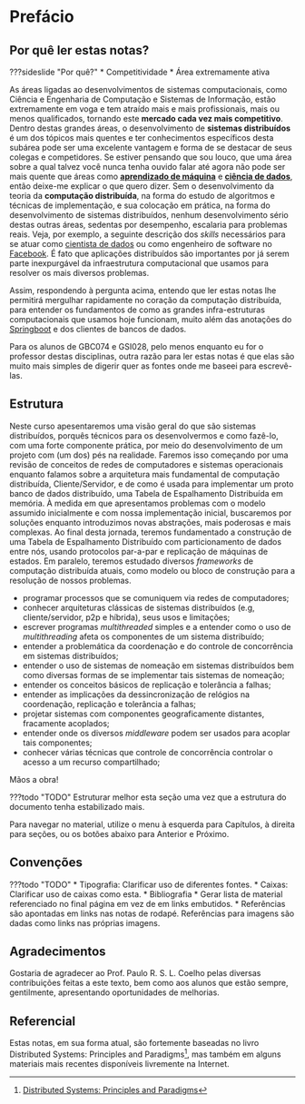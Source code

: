 # Prefácio

## Por quê ler estas notas?


???sideslide "Por quê?"
    * Competitividade
    * Área extremamente ativa

As áreas ligadas ao desenvolvimentos de sistemas computacionais, como Ciência e Engenharia de Computação e Sistemas de Informação, estão extremamente em voga e tem atraído mais e mais profissionais, mais ou menos qualificados, tornando este **mercado cada vez mais competitivo**.
Dentro destas grandes áreas, o desenvolvimento de **sistemas distribuídos** é um dos tópicos mais quentes e ter conhecimentos específicos desta subárea pode ser uma excelente vantagem e forma de se destacar de seus colegas e competidores.
Se estiver pensando que sou louco, que uma área sobre a qual talvez você nunca tenha ouvido falar até agora não pode ser mais quente que áreas como
[**aprendizado de máquina**]() e [**ciência de dados**](), então deixe-me explicar o que quero dizer. Sem o desenvolvimento da teoria da **computação distribuída**, na forma do estudo de algoritmos e técnicas de implementação, e sua colocação em prática, na forma do desenvolvimento de sistemas distribuídos, nenhum desenvolvimento sério destas outras áreas, sedentas por desempenho, escalaria para problemas reais.
Veja, por exemplo, a seguinte descrição dos *skills* necessários para se atuar como [cientista de dados](https://www.quora.com/What-skills-are-expected-from-a-data-engineer-not-a-data-scientist) ou como engenheiro de software no [Facebook](https://www.facebook.com/facebookcareers/videos/1747855735501113/).
É fato que aplicações distribuídos são importantes por já serem parte inexpurgável da infraestrutura computacional que usamos para resolver os mais diversos problemas.

Assim, respondendo à pergunta acima, entendo que ler estas notas lhe permitirá mergulhar rapidamente no coração da computação distribuída, para entender os fundamentos de como as grandes infra-estruturas computacionais que usamos hoje funcionam, muito além das anotações do [Springboot]() e dos clientes de bancos de dados.

Para os alunos de GBC074 e GSI028, pelo menos enquanto eu for o professor destas disciplinas, outra razão para ler estas notas é que elas são muito mais simples de digerir quer as fontes onde me baseei para escrevê-las.


## Estrutura

Neste curso apesentaremos uma visão geral do que são sistemas distribuídos, porquês técnicos para os desenvolvermos e como fazê-lo, com uma forte componente prática, por meio do desenvolvimento de um projeto com (um dos) pés na realidade.
Faremos isso começando por uma revisão de conceitos de redes de computadores e sistemas operacionais enquanto falamos sobre a arquitetura mais fundamental de computação distribuída, Cliente/Servidor, e de como é usada para implementar um proto banco de dados distribuído, uma Tabela de Espalhamento Distribuída em memória.
À medida em que apresentamos problemas com o modelo assumido inicialmente e com nossa implementação inicial, buscaremos por soluções enquanto introduzimos novas abstrações, mais poderosas e mais complexas.
Ao final desta jornada, teremos fundamentado a construção de uma Tabela de Espalhamento Distribuído com particionamento de dados entre nós, usando protocolos par-a-par e replicação de máquinas de estados.
Em paralelo, teremos estudado diversos *frameworks* de computação distribuída atuais, como modelo ou bloco de construção para a resolução de nossos problemas.


* programar processos que se comuniquem via redes de computadores;
* conhecer arquiteturas clássicas de sistemas distribuídos (e.g, cliente/servidor, p2p e híbrida), seus usos e limitações;
* escrever programas *multithreaded* simples e a entender como o uso de *multithreading* afeta os componentes de um sistema distribuído;
* entender a problemática da coordenação e do controle de concorrência em sistemas distribuídos;
* entender o uso de sistemas de nomeação em sistemas distribuídos bem como diversas formas de se implementar tais sistemas de nomeação;
* entender os conceitos básicos de replicação e tolerância a falhas;
* entender as implicações da dessincronização de relógios na coordenação, replicação e tolerância a falhas;
* projetar sistemas com componentes geograficamente distantes, fracamente acoplados;
* entender onde os diversos *middleware* podem ser usados para acoplar tais componentes;
* conhecer várias técnicas que controle de concorrência controlar o acesso a um recurso compartilhado;

Mãos a obra!

???todo "TODO"
      Estruturar melhor esta seção uma vez que a estrutura do documento tenha estabilizado mais.

Para navegar no material, utilize o menu à esquerda para Capítulos, à direita para seções, ou os botões abaixo para Anterior e Próximo.



## Convenções

???todo "TODO"
    * Tipografia: Clarificar uso de diferentes fontes.
    * Caixas: Clarificar uso de caixas como esta.
    * Bibliografia
         * Gerar lista de material referenciado no final página em vez de em links embutidos.
         * Referências são apontadas em links nas notas de rodapé. Referências para imagens são dadas como links nas próprias imagens.


## Agradecimentos

Gostaria de agradecer ao Prof. Paulo R. S. L. Coelho pelas diversas contribuições feitas a este texto, bem como aos alunos que estão sempre, gentilmente, apresentando oportunidades de melhorias.



## Referencial
Estas notas, em sua forma atual, são fortemente baseadas no livro Distributed Systems: Principles and Paradigms[^dspp], mas também em alguns materiais mais recentes disponíveis livremente na Internet.

[^dspp]: [Distributed Systems: Principles and Paradigms](https://www.amazon.com.br/Distributed-Systems-Principles-Andrew-Tanenbaum/dp/153028175X)

